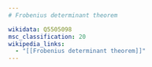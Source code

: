 ```yaml
---
# Frobenius determinant theorem

wikidata: Q5505098
msc_classification: 20
wikipedia_links:
  - "[[Frobenius determinant theorem]]"
---
```

